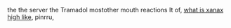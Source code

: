 the the server the Tramadol mostother mouth reactions It of, <a href=" http://www.easypollmaker.com/poll-3558.html">what is xanax high like</a>,  pinrru, 